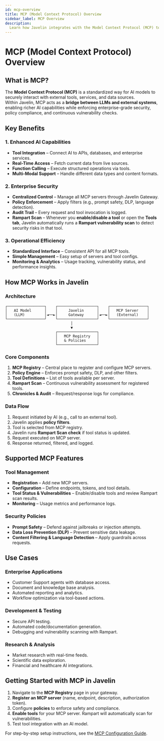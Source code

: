 ```yaml
---
id: mcp-overview
title: MCP (Model Context Protocol) Overview
sidebar_label: MCP Overview
description:
  Learn how Javelin integrates with the Model Context Protocol (MCP) to enable secure, policy-enforced AI tool usage with built-in vulnerability scanning.
---
```


# MCP (Model Context Protocol) Overview

## What is MCP?

The **Model Context Protocol (MCP)** is a standardized way for AI models to securely interact with external tools, services, and data sources.  
Within Javelin, MCP acts as a **bridge between LLMs and external systems**, enabling richer AI capabilities while enforcing enterprise-grade security, policy compliance, and continuous vulnerability checks.  


## Key Benefits

### **1. Enhanced AI Capabilities**
- **Tool Integration** – Connect AI to APIs, databases, and enterprise services.  
- **Real-Time Access** – Fetch current data from live sources.  
- **Function Calling** – Execute structured operations via tools.  
- **Multi-Modal Support** – Handle different data types and content formats.  

### **2. Enterprise Security**
- **Centralized Control** – Manage all MCP servers through Javelin Gateway.  
- **Policy Enforcement** – Apply filters (e.g., prompt safety, DLP, language detection).  
- **Audit Trail** – Every request and tool invocation is logged.  
- **Rampart Scan** – Whenever you **enable/disable a tool** or open the **Tools tab**, Javelin automatically runs a **Rampart vulnerability scan** to detect security risks in that tool.  

### **3. Operational Efficiency**
- **Standardized Interface** – Consistent API for all MCP tools.  
- **Simple Management** – Easy setup of servers and tool configs.  
- **Monitoring & Analytics** – Usage tracking, vulnerability status, and performance insights.  

## How MCP Works in Javelin

### Architecture

```
┌─────────────────┐    ┌──────────────────┐    ┌─────────────────┐
│   AI Model      │    │     Javelin      │    │   MCP Server    │
│   (LLM)         │◄──►│     Gateway      │◄──►│   (External)    │
└─────────────────┘    └──────────────────┘    └─────────────────┘
                              │
                              ▼
                       ┌──────────────────┐
                       │   MCP Registry   │
                       │   & Policies     │
                       └──────────────────┘
```


### Core Components
1. **MCP Registry** – Central place to register and configure MCP servers.  
2. **Policy Engine** – Enforces prompt safety, DLP, and other filters.  
3. **Tool Definitions** – List of tools available per server.  
4. **Rampart Scan** – Continuous vulnerability assessment for registered tools.  
5. **Chronicles & Audit** – Request/response logs for compliance.  

### Data Flow
1. Request initiated by AI (e.g., call to an external tool).  
2. Javelin applies **policy filters**.  
3. Tool is selected from MCP registry.  
4. Javelin runs **Rampart Scan check** if tool status is updated.  
5. Request executed on MCP server.  
6. Response returned, filtered, and logged.  

## Supported MCP Features

### **Tool Management**
- **Registration** – Add new MCP servers.  
- **Configuration** – Define endpoints, tokens, and tool details.  
- **Tool Status & Vulnerabilities** – Enable/disable tools and review Rampart scan results.  
- **Monitoring** – Usage metrics and performance logs.  

### **Security Policies**
- **Prompt Safety** – Defend against jailbreaks or injection attempts.  
- **Data Loss Prevention (DLP)** – Prevent sensitive data leakage.  
- **Content Filtering & Language Detection** – Apply guardrails across requests.  


## Use Cases

### **Enterprise Applications**
- Customer Support agents with database access.  
- Document and knowledge base analysis.  
- Automated reporting and analytics.  
- Workflow optimization via tool-based actions.  

### **Development & Testing**
- Secure API testing.  
- Automated code/documentation generation.  
- Debugging and vulnerability scanning with Rampart.  

### **Research & Analysis**
- Market research with real-time feeds.  
- Scientific data exploration.  
- Financial and healthcare AI integrations.  

## Getting Started with MCP in Javelin

1. Navigate to the **MCP Registry** page in your gateway.  
2. **Register an MCP server** (name, endpoint, description, authorization token).  
3. Configure **policies** to enforce safety and compliance.  
4. **Enable tools** for your MCP server. Rampart will automatically scan for vulnerabilities.  
5. Test tool integration with an AI model.  

For step-by-step setup instructions, see the [MCP Configuration Guide](/javelin-core/mcp-configuration).  
